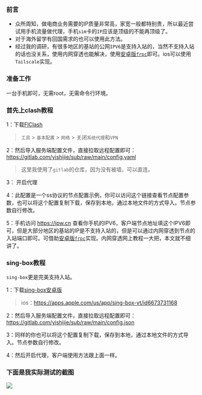 ### 前言
 
- 众所周知，做电商业务需要的IP质量非常高，家宽一般都特别贵，所以最近尝试用手机流量做代理，手机`sim`卡的`IP`应该是顶级的不能再顶级了。
- 对于海外留学有回国需求的也可以使用此方法。
- 经过我的调研，有很多地区的基站的公网`IPV6`是支持入站的，当然不支持入站的话也没关系，使用内网穿透也能解决，使用[安卓版`frpc`](https://github.com/AceDroidX/frp-Android)即可。ios可以使用`Tailscale`实现。

### 准备工作

一台手机即可，无需root，无需命令行环境。

### 首先上clash教程

1：下载[FlClash](https://github.com/chen08209/FlClash/releases)

> `工具` > `基本配置` > `网络` > 关闭`系统代理`和`VPN`

2：然后导入服务端配置文件，直接拉取远程配置即可：https://gitlab.com/yishijie/sub/raw/main/config.yaml

> 这里我使用了`gitlab`的仓库，因为没有被墙，可以直连。

3： 开启代理

4：此配置是一个ss协议的节点配置示例，你可以访问这个链接查看节点配置参数，也可以将这个配置复制下载，保存到本地，通过本地文件的方式导入。节点参数自行修改。

5：手机访问 https://ipw.cn 查看你手机的IPV6，客户端节点地址填这个IPV6即可，但是大部分地区的基站的IP是不支持入站的，但是可以通过内网穿透到节点的入站端口即可。可借助[安卓版`frpc`](https://github.com/AceDroidX/frp-Android)实现。内网穿透网上教程一大把，本文就不细讲了。


### sing-box教程

`sing-box`更是完美支持入站。

1：下载[sing-box安卓版](https://play.google.com/store/apps/details?id=io.nekohasekai.sfa&hl=zh-CN)

> ios：https://apps.apple.com/us/app/sing-box-vt/id6673731168

2：然后导入服务端配置文件，直接拉取远程配置即可：https://gitlab.com/yishijie/sub/raw/main/config.json

3：同样的你也可以将这个配置复制下载，保存到本地，通过本地文件的方式导入。节点参数自行修改。

4：然后开启代理，客户端使用方法跟上面一样。


### 下面是我实际测试的截图 

![](https://img.erpweb.eu.org/imgs/2025/05/c9a2e3c683070ce5.png)
